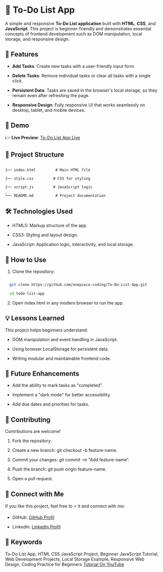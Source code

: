 # 📝 To-Do List App  

A simple and responsive **To-Do List application** built with **HTML**, **CSS**, and **JavaScript**. This project is beginner-friendly and demonstrates essential concepts of frontend development such as DOM manipulation, local storage, and responsive design.

## 🌟 Features  

- **Add Tasks**: Create new tasks with a user-friendly input form.
  
- **Delete Tasks**: Remove individual tasks or clear all tasks with a single click.
  
- **Persistent Data**: Tasks are saved in the browser's local storage, so they remain even after refreshing the page.
  
- **Responsive Design**: Fully responsive UI that works seamlessly on desktop, tablet, and mobile devices.  

## 🚀 Demo  

👉 **Live Preview**: [To-Do List App Live](https://to-do-list-app-r9oo.vercel.app/)  

## 📂 Project Structure  

```plaintext

├── index.html         # Main HTML file

├── style.css         # CSS for styling

├── script.js         # JavaScript logic

└── README.md          # Project documentation

```

## 🛠️ Technologies Used

- HTML5: Markup structure of the app.

- CSS3: Styling and layout design.

- JavaScript: Application logic, interactivity, and local storage.

## 📖 How to Use

1. Clone the repository:
   
```bash

  git clone https://github.com/onepiece-coding/To-Do-List-App.git

  cd todo-list-app

```

2. Open index.html in any modern browser to run the app.
   
## 💡 Lessons Learned

This project helps beginners understand:

- DOM manipulation and event handling in JavaScript.
  
- Using browser LocalStorage for persistent data.
  
- Writing modular and maintainable frontend code.
  
## 🎯 Future Enhancements

- Add the ability to mark tasks as "completed".
  
- Implement a "dark mode" for better accessibility.
  
- Add due dates and priorities for tasks.
  
## 🤝 Contributing

Contributions are welcome!

1. Fork the repository.
   
2. Create a new branch: git checkout -b feature-name.

3. Commit your changes: git commit -m "Add feature-name".
   
4. Push the branch: git push origin feature-name.
   
5. Open a pull request.

## 🙌 Connect with Me

If you like this project, feel free to ⭐ it and connect with me:

- GitHub: [GitHub Profil](https://github.com/onepiece-coding)

- LinkedIn: [LinkedIn Profil](https://www.linkedin.com/in/lahcen-alhiane-0799ba303/)

## 🔑 Keywords

To-Do List App, HTML CSS JavaScript Project, Beginner JavaScript Tutorial, Web Development Projects, Local Storage Example, Responsive Web Design, Coding Practice for Beginners [Tutorial On YouTube](https://www.youtube.com/watch?v=TN6QKi6hfCY&list=PLYSj6xbWtkznrp8ZsNuulbw524fImYQ-n)
